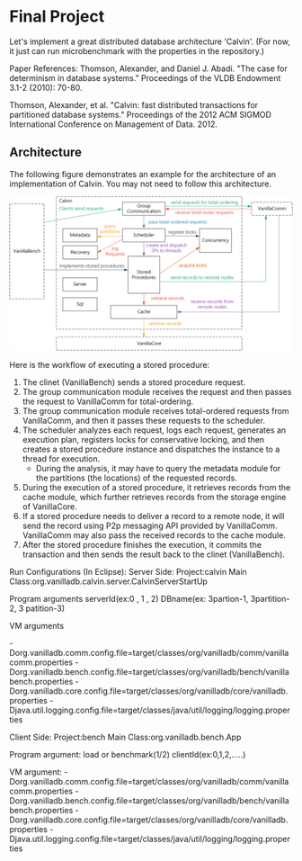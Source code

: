 # Final Project

Let's implement a great distributed database architecture 'Calvin'.
(For now, it just can run microbenchmark with the properties in the repository.)

Paper References:
Thomson, Alexander, and Daniel J. Abadi. "The case for determinism in database systems." Proceedings of the VLDB Endowment 3.1-2 (2010): 70-80.

Thomson, Alexander, et al. "Calvin: fast distributed transactions for partitioned database systems." Proceedings of the 2012 ACM SIGMOD International Conference on Management of Data. 2012.

## Architecture

The following figure demonstrates an example for the architecture of an implementation of Calvin. You may not need to follow this architecture.

![final-project-architecture.png](final-project-architecture.png)

Here is the workflow of executing a stored procedure:

1. The clinet (VanillaBench) sends a stored procedure request.
2. The group communication module receives the request and then passes the request to VanillaComm for total-ordering.
3. The group communication module receives total-ordered requests from VanillaComm, and then it passes these requests to the scheduler.
4. The scheduler analyzes each request, logs each request, generates an execution plan, registers locks for conservative locking, and then creates a stored procedure instance and dispatches the instance to a thread for execution.
    - During the analysis, it may have to query the metadata module for the partitions (the locations) of the requested records.
5. During the execution of a stored procedure, it retrieves records from the cache module, which further retrieves records from the storage engine of VanillaCore.
6. If a stored procedure needs to deliver a record to a remote node, it will send the record using P2p messaging API provided by VanillaComm. VanillaComm may also pass the received records to the cache module.
7. After the stored procedure finishes the execution, it commits the transaction and then sends the result back to the clinet (VanillaBench).

Run Configurations (In Eclipse):
Server Side:
Project:calvin
Main Class:org.vanilladb.calvin.server.CalvinServerStartUp

Program arguments
serverId(ex:0 , 1 , 2)
DBname(ex: 3partion-1, 3partition-2, 3 patition-3)

VM arguments

-Dorg.vanilladb.comm.config.file=target/classes/org/vanilladb/comm/vanillacomm.properties
-Dorg.vanilladb.bench.config.file=target/classes/org/vanilladb/bench/vanillabench.properties
-Dorg.vanilladb.core.config.file=target/classes/org/vanilladb/core/vanilladb.properties
-Djava.util.logging.config.file=target/classes/java/util/logging/logging.properties


Client Side:
Project:bench
Main Class:org.vanilladb.bench.App

Program argument:
load or benchmark(1/2)
clientId(ex:0,1,2,.....)

VM argument:
-Dorg.vanilladb.comm.config.file=target/classes/org/vanilladb/comm/vanillacomm.properties
-Dorg.vanilladb.bench.config.file=target/classes/org/vanilladb/bench/vanillabench.properties
-Dorg.vanilladb.core.config.file=target/classes/org/vanilladb/core/vanilladb.properties
-Djava.util.logging.config.file=target/classes/java/util/logging/logging.properties


